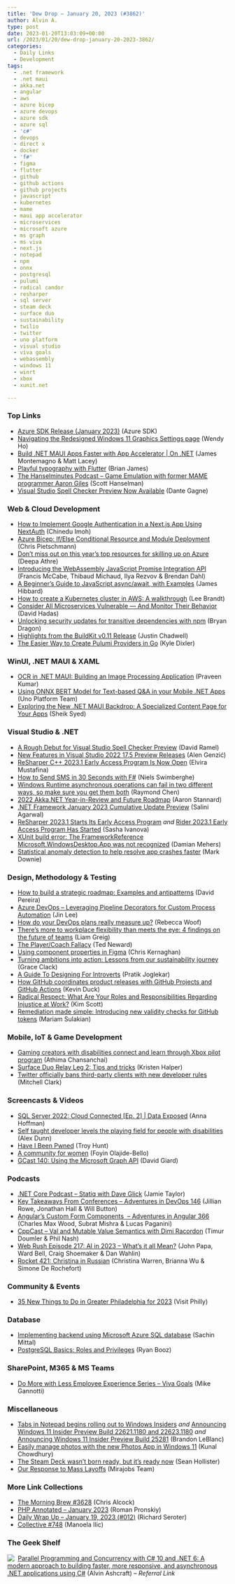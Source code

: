 ```yaml
---
title: 'Dew Drop – January 20, 2023 (#3862)'
author: Alvin A.
type: post
date: 2023-01-20T13:03:09+00:00
url: /2023/01/20/dew-drop-january-20-2023-3862/
categories:
  - Daily Links
  - Development
tags:
  - .net framework
  - .net maui
  - akka.net
  - angular
  - aws
  - azure bicep
  - azure devops
  - azure sdk
  - azure sql
  - 'c#'
  - devops
  - direct x
  - docker
  - 'f#'
  - figma
  - flutter
  - github
  - github actions
  - github projects
  - javascript
  - kubernetes
  - mame
  - maui app accelerator
  - microservices
  - microsoft azure
  - ms graph
  - ms viva
  - next.js
  - notepad
  - npm
  - onnx
  - postgresql
  - pulumi
  - radical candor
  - resharper
  - sql server
  - steam deck
  - surface duo
  - sustainability
  - twilio
  - twitter
  - uno platform
  - visual studio
  - viva goals
  - webassembly
  - windows 11
  - winrt
  - xbox
  - xunit.net

---
```

### <a name="top"></a>Top Links

  * <a href="https://devblogs.microsoft.com/azure-sdk/azure-sdk-release-january-2023/" target="_blank" rel="noopener">Azure SDK Release (January 2023)</a> (Azure SDK)
  * <a href="https://devblogs.microsoft.com/directx/navigating-the-redesigned-graphics-settings-page/" target="_blank" rel="noopener">Navigating the Redesigned Windows 11 Graphics Settings page</a> (Wendy Ho)
  * <a href="http://www.youtube.com/watch?v=JrT-iIk3fwU" target="_blank" rel="noopener">Build .NET MAUI Apps Faster with App Accelerator | On .NET</a> (James Montemagno & Matt Lacey)
  * <a href="https://medium.com/flutter/playful-typography-with-flutter-f030385058b4?source=rss----4da7dfd21a33---4" target="_blank" rel="noopener">Playful typography with Flutter</a> (Brian James)
  * <a href="https://www.hanselminutes.com/876/game-emulation-with-former-mame-programmer-aaron-giles" target="_blank" rel="noopener">The Hanselminutes Podcast &#8211; Game Emulation with former MAME programmer Aaron Giles</a> (Scott Hanselman)
  * <a href="https://devblogs.microsoft.com/visualstudio/visual-studio-spell-checker-preview-now-available/" target="_blank" rel="noopener">Visual Studio Spell Checker Preview Now Available</a> (Dante Gagne)



### <a name="web"></a>Web & Cloud Development

  * <a href="https://www.telerik.com/blogs/how-to-implement-google-authentication-nextjs-app-using-nextauth" target="_blank" rel="noopener">How to Implement Google Authentication in a Next.js App Using NextAuth</a> (Chinedu Imoh)
  * <a href="https://build5nines.com/azure-bicep-if-else-conditional-resource-and-module-deployment/" target="_blank" rel="noopener">Azure Bicep: If/Else Conditional Resource and Module Deployment</a> (Chris Pietschmann)
  * <a href="https://techcommunity.microsoft.com/t5/microsoft-learn-blog/don-t-miss-out-on-this-year-s-top-resources-for-skilling-up-on/ba-p/3595138" target="_blank" rel="noopener">Don’t miss out on this year’s top resources for skilling up on Azure</a> (Deepa Athre)
  * <a href="https://v8.dev/blog/jspi" target="_blank" rel="noopener">Introducing the WebAssembly JavaScript Promise Integration API</a> (Francis McCabe, Thibaud Michaud, Ilya Rezvov & Brendan Dahl)
  * <a href="https://www.sitepoint.com/javascript-async-await/?utm_source=rss" target="_blank" rel="noopener">A Beginner’s Guide to JavaScript async/await, with Examples</a> (James Hibbard)
  * <a href="https://www.architect.io/blog/2023-01-19/kubernetes-cluster-in-aws/" target="_blank" rel="noopener">How to create a Kubernetes cluster in AWS: A walkthrough</a> (Lee Brandt)
  * <a href="https://kubernetes.io/blog/2023/01/20/security-behavior-analysis/" target="_blank" rel="noopener">Consider All Microservices Vulnerable — And Monitor Their Behavior</a> (David Hadas)
  * <a href="https://github.blog/2023-01-19-unlocking-security-updates-for-transitive-dependencies-with-npm/" target="_blank" rel="noopener">Unlocking security updates for transitive dependencies with npm</a> (Bryan Dragon)
  * <a href="https://www.docker.com/blog/highlights-buildkit-v0-11-release/" target="_blank" rel="noopener">Highlights from the BuildKit v0.11 Release</a> (Justin Chadwell)
  * <a href="https://www.pulumi.com/blog/pulumi-go-boilerplate-v2/" target="_blank" rel="noopener">The Easier Way to Create Pulumi Providers in Go</a> (Kyle Dixler)



### <a name="silverlight"></a>WinUI, .NET MAUI & XAML

  * <a href="https://www.syncfusion.com/blogs/post/ocr-in-net-maui-building-an-image-processing-application.aspx?utm_source=alvinashcraft&utm_medium=email&utm_campaign=alvinashcraft_blog_edmjan23" target="_blank" rel="noopener">OCR in .NET MAUI: Building an Image Processing Application</a> (Praveen Kumar)
  * <a href="https://platform.uno/blog/context-recognition-bert-qna/" target="_blank" rel="noopener">Using ONNX BERT Model for Text-based Q&A in your Mobile .NET Apps</a> (Uno Platform Team)
  * <a href="https://www.syncfusion.com/blogs/post/exploring-the-new-net-maui-backdrop-a-specialized-content-page-for-your-apps.aspx?utm_source=alvinashcraft&utm_medium=email&utm_campaign=alvinashcraft_blog_edmjan23" target="_blank" rel="noopener">Exploring the New .NET MAUI Backdrop: A Specialized Content Page for Your Apps</a> (Sheik Syed)



### <a name="dotnet"></a>Visual Studio & .NET

  * <a href="https://visualstudiomagazine.com/articles/2023/01/19/vs-spell-checker.aspx" target="_blank" rel="noopener">A Rough Debut for Visual Studio Spell Checker Preview</a> (David Ramel)
  * <a href="https://www.infoq.com/news/2023/01/visual-studio-new-preview/?utm_campaign=infoq_content&utm_source=infoq&utm_medium=feed&utm_term=global" target="_blank" rel="noopener">New Features in Visual Studio 2022 17.5 Preview Releases</a> (Alen Genzić)
  * <a href="https://blog.jetbrains.com/rscpp/2023/01/19/resharper-cpp-2023-1-eap/" target="_blank" rel="noopener">ReSharper C++ 2023.1 Early Access Program Is Now Open</a> (Elvira Mustafina)
  * <a href="https://www.twilio.com/blog/how-to-send-sms-in-30-seconds-with-fsharp" target="_blank" rel="noopener">How to Send SMS in 30 Seconds with F#</a> (Niels Swimberghe)
  * <a href="https://devblogs.microsoft.com/oldnewthing/20230119-00/?p=107727" target="_blank" rel="noopener">Windows Runtime asynchronous operations can fail in two different ways, so make sure you get them both</a> (Raymond Chen)
  * <a href="https://petabridge.com/blog/akkadotnet-2022-review/" target="_blank" rel="noopener">2022 Akka.NET Year-in-Review and Future Roadmap</a> (Aaron Stannard)
  * <a href="https://devblogs.microsoft.com/dotnet/dotnet-framework-january-2023-update/" target="_blank" rel="noopener">.NET Framework January 2023 Cumulative Update Preview</a> (Salini Agarwal)
  * <a href="https://blog.jetbrains.com/dotnet/2023/01/19/resharper-2023-1-eap-starts/" target="_blank" rel="noopener">ReSharper 2023.1 Starts Its Early Access Program</a> _and_ <a href="https://blog.jetbrains.com/dotnet/2023/01/19/rider-2023-1-eap-start/" target="_blank" rel="noopener">Rider 2023.1 Early Access Program Has Started</a> (Sasha Ivanova)
  * <a href="https://damian.fyi/xamarin/2023/01/19/xunit-build-error-the-frameworkreference-microsoft.windowsdesktop.app-was-not-recognized.html" target="_blank" rel="noopener">XUnit build error: The FrameworkReference Microsoft.WindowsDesktop.App was not recognized</a> (Damian Mehers)
  * <a href="https://www.poppastring.com/blog/statistical-anomaly-detection-to-help-resolve-app-crashes-faster" target="_blank" rel="noopener">Statistical anomaly detection to help resolve app crashes faster</a> (Mark Downie)



### <a name="design"></a>Design, Methodology & Testing

  * <a href="https://blog.logrocket.com/product-management/strategic-roadmap-examples-antipatterns/" target="_blank" rel="noopener">How to build a strategic roadmap: Examples and antipatterns</a> (David Pereira)
  * <a href="https://devblogs.microsoft.com/premier-developer/azure-devops-leveraging-pipeline-decorators-for-custom-process-automation/" target="_blank" rel="noopener">Azure DevOps – Leveraging Pipeline Decorators for Custom Process Automation</a> (Jin Lee)
  * <a href="https://www.red-gate.com/blog/database-devops/how-do-your-devops-plans-really-measure-up" target="_blank" rel="noopener">How do your DevOps plans really measure up?</a> (Rebecca Woof)
  * <a href="https://blog.trello.com/enterprise/future-of-teams" target="_blank" rel="noopener">There’s more to workplace flexibility than meets the eye: 4 findings on the future of teams</a> (Liam Greig)
  * <a href="http://blogs.newardassociates.com/blog/2023/player-coach-fallacy.html" target="_blank" rel="noopener">The Player/Coach Fallacy</a> (Ted Neward)
  * <a href="https://blog.logrocket.com/ux-design/using-component-properties-figma/" target="_blank" rel="noopener">Using component properties in Figma</a> (Chris Kernaghan)
  * <a href="https://cloudblogs.microsoft.com/industry-blog/microsoft-in-business/sustainability/2023/01/19/turning-ambitions-into-action-lessons-from-our-sustainability-journey/" target="_blank" rel="noopener">Turning ambitions into action: Lessons from our sustainability journey</a> (Grace Clack)
  * <a href="https://smashingmagazine.com/2023/01/guide-designing-for-introverts/" target="_blank" rel="noopener">A Guide To Designing For Introverts</a> (Pratik Joglekar)
  * <a href="https://github.blog/2023-01-19-how-github-coordinates-product-releases-with-github-projects-and-github-actions/" target="_blank" rel="noopener">How GitHub coordinates product releases with GitHub Projects and GitHub Actions</a> (Kevin Duck)
  * <a href="https://www.radicalcandor.com/radical-respect-injustice-at-work/" target="_blank" rel="noopener">Radical Respect: What Are Your Roles and Responsibilities Regarding Injustice at Work?</a> (Kim Scott)
  * <a href="https://github.blog/2023-01-19-remediation-made-simple-introducing-new-validity-checks-for-github-tokens/" target="_blank" rel="noopener">Remediation made simple: Introducing new validity checks for GitHub tokens</a> (Mariam Sulakian)



### <a name="mobile"></a>Mobile, IoT & Game Development

  * <a href="https://blogs.windows.com/windowsexperience/2023/01/19/gaming-creators-with-disabilities-connect-and-learn-through-xbox-pilot-program/" target="_blank" rel="noopener">Gaming creators with disabilities connect and learn through Xbox pilot program</a> (Athima Chansanchai)
  * <a href="https://devblogs.microsoft.com/surface-duo/jetpack-compose-relay-2/" target="_blank" rel="noopener">Surface Duo Relay Leg 2: Tips and tricks</a> (Kristen Halper)
  * <a href="https://www.theverge.com/2023/1/19/23562947/twitter-third-party-client-tweetbot-twitterific-ban-rules" target="_blank" rel="noopener">Twitter officially bans third-party clients with new developer rules</a> (Mitchell Clark)



### <a name="videos"></a>Screencasts & Videos

  * <a href="http://www.youtube.com/watch?v=bxh8UZDyifI" target="_blank" rel="noopener">SQL Server 2022: Cloud Connected [Ep. 2] | Data Exposed</a> (Anna Hoffman)
  * <a href="http://www.youtube.com/watch?v=sFPCUeP56V0" target="_blank" rel="noopener">Self taught developer levels the playing field for people with disabilities</a> (Alex Dunn)
  * <a href="http://www.youtube.com/watch?v=d6IcYAYrkKM" target="_blank" rel="noopener">Have I Been Pwned</a> (Troy Hunt)
  * <a href="http://www.youtube.com/watch?v=gk_lnKoML2A" target="_blank" rel="noopener">A community for women</a> (Foyin Olajide-Bello)
  * <a href="https://davidgiard.com/gcast-140-using-the-microsoft-graph-api" target="_blank" rel="noopener">GCast 140: Using the Microsoft Graph API</a> (David Giard)



### <a name="podcasts"></a>Podcasts

  * <a href="https://dotnetcore.show/episode-114-statiq-with-dave-glick/" target="_blank" rel="noopener">.NET Core Podcast &#8211; Statiq with Dave Glick</a> (Jamie Taylor)
  * <a href="https://topenddevs.com/podcasts/adventures-in-devops/episodes/key-takeaways-from-conferences-devops-146" target="_blank" rel="noopener">Key Takeaways From Conferences &#8211; Adventures in DevOps 146</a> (Jillian Rowe, Jonathan Hall & Will Button)
  * <a href="https://topenddevs.com/podcasts/adventures-in-angular/episodes/angular-s-custom-form-components-aia-366" target="_blank" rel="noopener">Angular&#8217;s Custom Form Components&nbsp; &#8211; Adventures in Angular 366</a> (Charles Max Wood, Subrat Mishra & Lucas Paganini)
  * <a href="https://sites.libsyn.com/68594/val-and-mutable-value-semantics" target="_blank" rel="noopener">CppCast &#8211; Val and Mutable Value Semantics with Dimi Racordon</a> (Timur Doumler & Phil Nash)
  * <a href="https://www.webrush.io/episodes/episode-217-ai-in-2023-whats-it-all-mean" target="_blank" rel="noopener">Web Rush Episode 217: AI in 2023 &#8211; What’s it all Mean?</a> (John Papa, Ward Bell, Craig Shoemaker & Dan Wahlin)
  * <a href="http://relay.fm/rocket/421" target="_blank" rel="noopener">Rocket 421: Christina in Russian</a> (Christina Warren, Brianna Wu & Simone De Rochefort)



### <a name="events"></a>Community & Events

  * <a href="https://www.visitphilly.com/articles/philadelphia/top-new-reasons-to-visit-greater-philadelphia/" target="_blank" rel="noopener">35 New Things to Do in Greater Philadelphia for 2023</a> (Visit Philly)



### <a name="sql"></a>Database

  * <a href="https://techcommunity.microsoft.com/t5/educator-developer-blog/implementing-backend-using-microsoft-azure-sql-database/ba-p/3716177" target="_blank" rel="noopener">Implementing backend using Microsoft Azure SQL database</a> (Sachin Mittal)
  * <a href="https://www.red-gate.com/simple-talk/databases/postgresql/postgresql-basics-roles-and-privileges/" target="_blank" rel="noopener">PostgreSQL Basics: Roles and Privileges</a> (Ryan Booz)



### <a name="sp"></a>SharePoint, M365 & MS Teams

  * <a href="https://techcommunity.microsoft.com/t5/healthcare-and-life-sciences/do-more-with-less-employee-experience-series-viva-goals/ba-p/3720649" target="_blank" rel="noopener">Do More with Less Employee Experience Series – Viva Goals</a> (Mike Gannotti)



### <a name="misc"></a>Miscellaneous

  * <a href="https://blogs.windows.com/windows-insider/2023/01/19/tabs-in-notepad-begins-rolling-out-to-windows-insiders/" target="_blank" rel="noopener">Tabs in Notepad begins rolling out to Windows Insiders</a> _and_ <a href="https://blogs.windows.com/windows-insider/2023/01/19/announcing-windows-11-insider-preview-build-22621-1180-and-22623-1180/" target="_blank" rel="noopener">Announcing Windows 11 Insider Preview Build 22621.1180 and 22623.1180</a> _and_ <a href="https://blogs.windows.com/windows-insider/2023/01/19/announcing-windows-11-insider-preview-build-25281/" target="_blank" rel="noopener">Announcing Windows 11 Insider Preview Build 25281</a> (Brandon LeBlanc)
  * <a href="https://www.kunal-chowdhury.com/2023/01/windows-11-photo-management.html" target="_blank" rel="noopener">Easily manage photos with the new Photos App in Windows 11</a> (Kunal Chowdhury)
  * <a href="https://www.theverge.com/23513517/steam-deck-long-term-test-valve" target="_blank" rel="noopener">The Steam Deck wasn’t born ready, but it’s ready now</a> (Sean Hollister)
  * <a href="https://mirajobs.com/layoffs" target="_blank" rel="noopener">Our Response to Mass Layoffs</a> (Mirajobs Team)



### <a name="links"></a>More Link Collections

  * <a href="https://blog.cwa.me.uk/2023/01/20/the-morning-brew-3628/" target="_blank" rel="noopener">The Morning Brew #3628</a> (Chris Alcock)
  * <a href="https://blog.jetbrains.com/phpstorm/2023/01/php-annotated-january-2023/" target="_blank" rel="noopener">PHP Annotated – January 2023</a> (Roman Pronskiy)
  * <a href="https://seroter.com/2023/01/19/daily-wrap-up-january-19-2023-012/" target="_blank" rel="noopener">Daily Wrap Up – January 19, 2023 (#012)</a> (Richard Seroter)
  * <a href="https://tympanus.net/codrops/collective/collective-748/" target="_blank" rel="noopener">Collective #748</a> (Manoela Ilic)



### <a name="shelf"></a>The Geek Shelf

<a href="https://www.amazon.com/dp/1803243678/?tag=amavin-20" target="_blank" rel="noopener"><img decoding="async" align="left" style="margin: 0px 4px 0px 0px; border: 0px currentcolor; border-image: none; float: left; display: inline; background-image: none;" src="https://m.media-amazon.com/images/I/511OVGEKdnL._SS135_.jpg" border="0" /></a>&nbsp;<a href="https://www.amazon.com/dp/1803243678/?tag=amavin-20" target="_blank" rel="noopener">Parallel Programming and Concurrency with C# 10 and .NET 6: A modern approach to building faster, more responsive, and asynchronous .NET applications using C#</a> (Alvin Ashcraft) _&#8211; Referral Link_